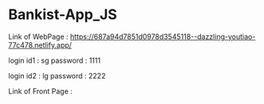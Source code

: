 # Bankist-App_JS

Link of WebPage : https://687a94d7851d0978d3545118--dazzling-youtiao-77c478.netlify.app/

login id1 : sg 
password : 1111

login id2 : lg
password : 2222

Link of Front Page : 
